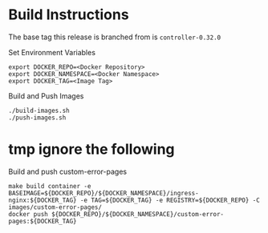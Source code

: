 # Build Instructions

The base tag this release is branched from is `controller-0.32.0`


Set Environment Variables

```
export DOCKER_REPO=<Docker Repository>
export DOCKER_NAMESPACE=<Docker Namespace>
export DOCKER_TAG=<Image Tag>
```

Build and Push Images

```
./build-images.sh
./push-images.sh

```


# tmp ignore the following
 
Build and push custom-error-pages
```
make build container -e BASEIMAGE=${DOCKER_REPO}/${DOCKER_NAMESPACE}/ingress-nginx:${DOCKER_TAG} -e TAG=${DOCKER_TAG} -e REGISTRY=${DOCKER_REPO} -C images/custom-error-pages/
docker push ${DOCKER_REPO}/${DOCKER_NAMESPACE}/custom-error-pages:${DOCKER_TAG}
```
